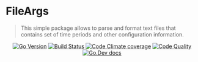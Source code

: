# FileArgs

> This simple package allows to parse and format text files that contains set of time periods and other configuration information.

<div align="center">
<a href="https://github.com/parro-it/fileargs/blob/0764588ea9629ba0bdf8e5786f6371208b95067a/go.mod#L3" style="display: inline"> <img alt="Go Version" src="https://img.shields.io/github/go-mod/go-version/parro-it/fileargs?style=flat"></a> 
<a href="https://github.com/parro-it/fileargs/actions/workflows/go.yml" style="display: inline"> <img alt="Build Status" src="https://img.shields.io/github/workflow/status/parro-it/fileargs/Test/master?style=flat"></a>
<a href="https://codeclimate.com/github/parro-it/fileargs/test_coverage"><img alt="Code Climate coverage" src="https://img.shields.io/codeclimate/coverage/parro-it/fileargs"></a>
<a href="https://codeclimate.com/github/parro-it/fileargs" style="display: inline"> <img alt="Code Quality" src="https://img.shields.io/codeclimate/maintainability/parro-it/fileargs?style=flat"></a> 
<a href="https://pkg.go.dev/github.com/parro-it/fileargs" style="display: inline"> <img alt="Go.Dev docs" src="https://img.shields.io/badge/go.dev-reference-blue?logo=go&logoColor=white&style=flat"></a>
</div>
